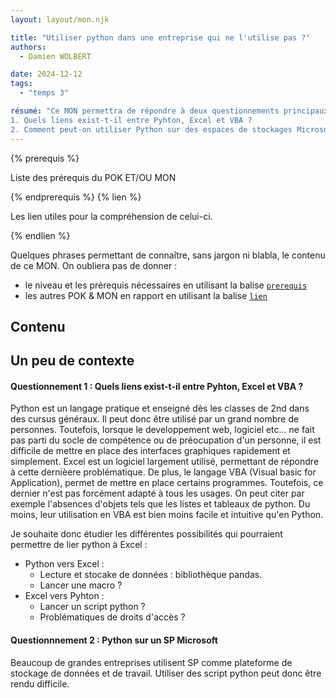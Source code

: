 ```yaml
---
layout: layout/mon.njk

title: "Utiliser python dans une entreprise qui ne l'utilise pas ?"
authors:
  - Damien WOLBERT

date: 2024-12-12
tags: 
  - "temps 3"

résumé: "Ce MON permettra de répondre à deux questionnements principaux, nés d'observation réalisées dans différentes structures lors de différents stages :
1. Quels liens exist-t-il entre Pyhton, Excel et VBA ?
2. Comment peut-on utiliser Python sur des espaces de stockages Microsoft Sharepoint ?"
---
```


{% prerequis %}

Liste des prérequis du POK ET/OU MON

{% endprerequis %}
{% lien %}

Les lien utiles pour la compréhension de celui-ci.

{% endlien %}

Quelques phrases permettant de connaître, sans jargon ni blabla, le contenu de ce MON. On oubliera pas de donner :

- le niveau et les prérequis nécessaires en utilisant la balise [`prerequis`](/cs/contribuer-au-site/#prerequis)
- les autres POK & MON en rapport en utilisant la balise [`lien`](/cs/contribuer-au-site/#lien)

## Contenu

## Un peu de contexte
#### Questionnement 1 : Quels liens exist-t-il entre Pyhton, Excel et VBA ?
Python est un langage pratique et enseigné dès les classes de 2nd dans des cursus généraux. Il peut donc être utilisé par un grand nombre de personnes. Toutefois, lorsque le developpement web, logiciel etc... ne fait pas parti du socle de compétence ou de préocupation d'un personne, il est difficile de mettre en place des interfaces graphiques rapidement et simplement. Excel est un logiciel largement utilisé, permettant de répondre à cette dernièere problématique. De plus, le langage VBA (Visual basic for Application), permet de mettre en place certains programmes. Toutefois, ce dernier n'est pas forcément adapté à tous les usages. On peut citer par exemple l'absences d'objets tels que les listes et tableaux de python. Du moins, leur utilisation en VBA est bien moins facile et intuitive qu'en Python.

Je souhaite donc étudier les différentes possibilités qui pourraient permettre de lier python à Excel :
- Python vers Excel : 
  - Lecture et stocake de données : bibliothèque pandas.
  - Lancer une macro ?
- Excel vers Pyhton : 
  - Lancer un script python ?
  - Problématiques de droits d'accès ?

#### Questionnnement 2 : Python sur un SP Microsoft
Beaucoup de grandes entreprises utilisent SP comme plateforme de stockage de données et de travail. Utiliser des script python peut donc être rendu difficile.
